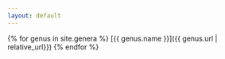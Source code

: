 ```yaml
---
layout: default
---
```


{% for genus in site.genera %}
[{{ genus.name }}]({{ genus.url | relative_url}})
{% endfor %}
